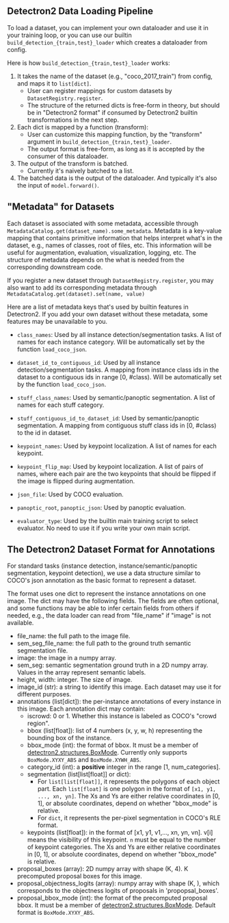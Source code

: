 
## Detectron2 Data Loading Pipeline

To load a dataset, you can implement your own dataloader and use it in your training loop, or you can use our builtin
`build_detection_{train,test}_loader` which creates a dataloader from config.

Here is how `build_detection_{train,test}_loader` works:

1. It takes the name of the dataset (e.g., "coco_2017_train") from config, and maps it to
	 `list[dict]`.
	 * User can register mappings for custom datasets by `DatasetRegistry.register`.
	 * The structure of the returned dicts is free-form in theory, but should be in "Detectron2 format"
	   if consumed by Detectron2 builtin transformations in the next step.
2. Each dict is mapped by a function (transform):
	 * User can customize this mapping function, by the "transform" argument in `build_detection_{train,test}_loader`.
	 * The output format is free-form, as long as it is accepted by the consumer of this dataloader.
3. The output of the transform is batched.
	 * Currently it's naively batched to a list.
4. The batched data is the output of the dataloader. And typically it's also the input of
	 `model.forward()`.


## "Metadata" for Datasets

Each dataset is associated with some metadata, accessible through
`MetadataCatalog.get(dataset_name).some_metadata`.
Metadata is a key-value mapping that contains primitive information that helps interpret what's in the dataset, e.g.,
names of classes, root of files, etc.
This information will be useful for augmentation, evaluation, visualization, logging, etc.
The structure of metadata depends on the what is needed from the corresponding downstream code.

If you register a new dataset through `DatasetRegistry.register`,
you may also want to add its corresponding metadata through
`MetadataCatalog.get(dataset).set(name, value)`

Here are a list of metadata keys that's used by builtin features in Detectron2.
If you add your own dataset without these metadata, some features may be
unavailable to you.

* `class_names`: Used by all instance detection/segmentation tasks.
  A list of names for each instance category. Will be automatically set by the function `load_coco_json`.

* `dataset_id_to_contiguous_id`: Used by all instance detection/segmentation tasks.
  A mapping from instance class ids in the dataset to a contiguous ids in range [0, #class).
  Will be automatically set by the function `load_coco_json`.

* `stuff_class_names`: Used by semantic/panoptic segmentation.
  A list of names for each stuff category.

* `stuff_contiguous_id_to_dataset_id`: Used by semantic/panoptic segmentation.
  A mapping from contiguous stuff class ids in [0, #class) to the id in dataset.

* `keypoint_names`: Used by keypoint localization. A list of names for each keypoint.

* `keypoint_flip_map`: Used by keypoint localization. A list of pairs of names,
  where each pair are the two keypoints that should be flipped if the image is
  flipped during augmentation.

* `json_file`: Used by COCO evaluation.
* `panoptic_root`, `panoptic_json`: Used by panoptic evaluation.
* `evaluator_type`: Used by the builtin main training script to select
   evaluator. No need to use it if you write your own main script.


## The Detectron2 Dataset Format for Annotations

For standard tasks
(instance detection, instance/semantic/panoptic segmentation, keypoint detection),
we use a data structure similar to COCO's json annotation
as the basic format to represent a dataset.

The format uses one dict to represent the instance annotations on
one image. The dict may have the following fields.
The fields are often optional, and some functions may be able to
infer certain fields from others if needed, e.g., the data loader
can read from "file_name" if "image" is not available.

+ file_name: the full path to the image file.
+ sem_seg_file_name: the full path to the ground truth semantic segmentation file.
+ image: the image in a numpy array.
+ sem_seg: semantic segmentation ground truth in a 2D numpy array. Values in the array represent
 		semantic labels.
+ height, width: integer. The size of image.
+ image_id (str): a string to identify this image.
		Each dataset may use it for different purposes.
+ annotations (list[dict]): the per-instance annotations of every
		instance in this image. Each annotation dict may contain:
	+ iscrowd: 0 or 1. Whether this instance is labeled as COCO's "crowd region".
	+ bbox (list[float]): list of 4 numbers (x, y, w, h) representing the bounding box of the instance.
	+ bbox_mode (int): the format of bbox.
			It must be a member of [detectron2.structures.BoxMode](detectron2/structures/boxes.py).
		  Currently only supports `BoxMode.XYXY_ABS` and `BoxMode.XYWH_ABS`.
	+ category_id (int): a __positive__ integer in the range [1, num_categories].
	+ segmentation (list[list[float]] or dict):
		+ For `list[list[float]]`, it represents the polygons of
			each object part. Each `list[float]` is one polygon in the
			format of `[x1, y1, ..., xn, yn]`.
			The Xs and Ys are either relative coordinates in [0, 1], or absolute coordinates,
			depend on whether "bbox_mode" is relative.
		+ For `dict`, it represents the per-pixel segmentation in COCO's RLE format.
	+ keypoints (list[float]): in the format of [x1, y1, v1,..., xn, yn, vn].
				v[i] means the visibility of this keypoint.
				`n` must be equal to the number of keypoint categories.
				The Xs and Ys are either relative coordinates in [0, 1], or absolute coordinates,
				depend on whether "bbox_mode" is relative.
+ proposal_boxes (array): 2D numpy array with shape (K, 4). K precomputed proposal boxes for this image.
+ proposal_objectness_logits (array): numpy array with shape (K, ), which corresponds to the objectness
        logits of proposals in 'propopsal_boxes'.
+ proposal_bbox_mode (int): the format of the precomputed proposal bbox.
        It must be a member of [detectron2.structures.BoxMode](detectron2/structures/boxes.py).
        Default format is `BoxMode.XYXY_ABS`.
